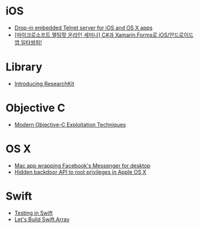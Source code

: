 iOS
===
* [Drop-in embedded Telnet server for iOS and OS X apps](https://github.com/swisspol/GCDTelnetServer)
* [[마이크로소프트 멜팅팟 온라인 세미나] C#과 Xamarin.Forms로 iOS/안드로이드앱 일타쌍피!](http://www.microsoftvirtualacademy.com/training-courses/meltingpot-xamarin?m=15338&ct=41362)

# Library
* [Introducing ResearchKit](http://researchkit.github.io/index.html)

# Objective C
* [Modern Objective-C Exploitation Techniques](http://www.phrack.com/papers/modern_objc_exploitation.html)

# OS X
* [Mac app wrapping Facebook's Messenger for desktop](https://github.com/rsms/fb-mac-messenger)
* [Hidden backdoor API to root privileges in Apple OS X](https://truesecdev.wordpress.com/2015/04/09/hidden-backdoor-api-to-root-privileges-in-apple-os-x/)

# Swift
* [Testing in Swift](http://realm.io/news/testing-in-swift/)
* [Let's Build Swift.Array](https://www.mikeash.com/pyblog/friday-qa-2015-04-17-lets-build-swiftarray.html)